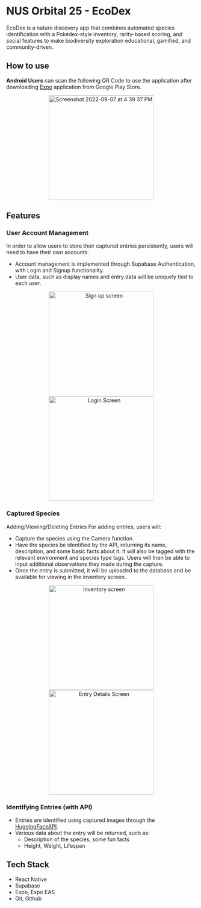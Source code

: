 # NUS Orbital 25 - EcoDex
EcoDex is a nature discovery app that combines automated species identification with a Pokédex-style inventory, rarity-based scoring, and social features to make biodiversity exploration educational, gamified, and community-driven.

## How to use
**Android Users** can scan the following QR Code to use the application after downloading [Expo](https://play.google.com/store/apps/details?id=host.exp.exponent&hl=en_SG&gl=US) application from Google Play Store.
<p align="center">
  <img width="278" alt="Screenshot 2022-09-07 at 4 39 37 PM" src="https://github.com/user-attachments/assets/c8dc75eb-46dc-4bce-b645-c9705ef78201">
</p>

## Features
### User Account Management
In order to allow users to store their captured entries persistently, users will need to have their own accounts.
- Account management is implemented through Supabase Authentication, with Login and Signup functionality. 
- User data, such as display names and entry data will be uniquely tied to each user.
<p align="center">
   <img width="278" alt="Sign up screen" src="https://github.com/user-attachments/assets/94745656-79c6-4adf-bd03-36b5967c22a8">
   <img width="278" alt="Login Screen" src="https://github.com/user-attachments/assets/dfb4f387-b2d2-44f2-8a7a-98f170bcdaf8">
</p>

### Captured Species
Adding/Viewing/Deleting Entries
For adding entries, users will:
- Capture the species using the Camera function.
- Have the species be identified by the API, returning its name, description, and some basic facts about it. It will also be tagged with the relevant environment and species type tags. Users will then be able to input additional observations they made during the capture.
- Once the entry is submitted, it will be uploaded to the database and be available for viewing in the inventory screen.
<p align="center">
   <img width="278" alt="Inventory screen" src="https://github.com/user-attachments/assets/ca0e5d9c-f1d1-4ee5-b63f-472a2663eedd">
   <img width="278" alt="Entry Details Screen" src="https://github.com/user-attachments/assets/c8a08943-533e-45bc-b451-a19ab16cd2dc">
</p>

### Identifying Entries (with API)
- Entries are identified using captured images through the [HuggingFaceAPI](https://huggingface.co/).
- Various data about the entry will be returned, such as:
    - Description of the species, some fun facts
    - Height, Weight, Lifespan

## Tech Stack
- React Native
- Supabase
- Expo, Expo EAS
- Git, Github
